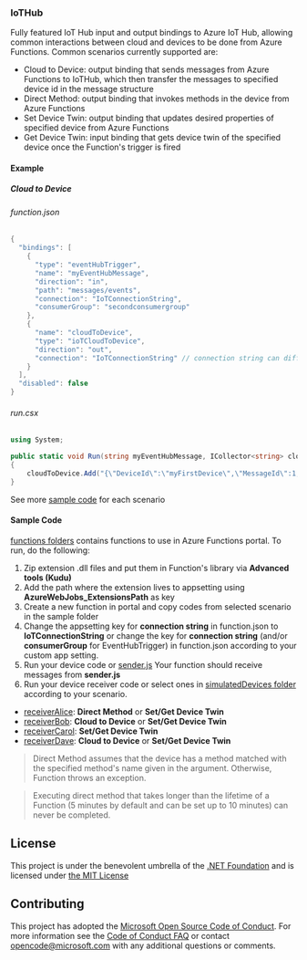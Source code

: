 ### IoTHub

Fully featured IoT Hub input and output bindings to Azure IoT Hub, allowing common interactions between cloud and devices to be done from Azure Functions. Common scenarios currently supported are: 
  * Cloud to Device: output binding that sends messages from Azure Functions to IoTHub, which then transfer the messages to specified device id in the message structure
  * Direct Method: output binding that invokes methods in the device from Azure Functions
  * Set Device Twin: output binding that updates desired properties of specified device from Azure Functions
  * Get Device Twin: input binding that gets device twin of the specified device once the Function's trigger is fired

#### Example

##### Cloud to Device
###### function.json


```csharp
{
  "bindings": [
    {
      "type": "eventHubTrigger",
      "name": "myEventHubMessage",
      "direction": "in",
      "path": "messages/events",
      "connection": "IoTConnectionString",
      "consumerGroup": "secondconsumergroup"
    },
    {
      "name": "cloudToDevice",
      "type": "ioTCloudToDevice",
      "direction": "out",
      "connection": "IoTConnectionString" // connection string can differ from the trigger's
    }
  ],
  "disabled": false
}
```

###### run.csx


```csharp
using System;

public static void Run(string myEventHubMessage, ICollector<string> cloudToDevice, ICollector<string> setDeviceTwin, TraceWriter log)
{
    cloudToDevice.Add("{\"DeviceId\":\"myFirstDevice\",\"MessageId\":1,\"Message\":\"C2D message\"}");
}
```

See more [sample code](https://github.com/ElleTojaroon/azure-functions-iothub-extension/tree/master/samples/functions) for each scenario

#### Sample Code

[functions folders](https://github.com/ElleTojaroon/azure-functions-iothub-extension/tree/master/samples/functions) contains functions to use in Azure Functions portal. To run, do the following:
1. Zip extension .dll files and put them in Function's library via **Advanced tools (Kudu)**
2. Add the path where the extension lives to appsetting using **AzureWebJobs_ExtensionsPath** as key
3. Create a new function in portal and copy codes from selected scenario in the sample folder
4. Change the appsetting key for **connection string** in function.json to **IoTConnectionString** or change the key for **connection string** (and/or **consumerGroup** for EventHubTrigger) in function.json according to your custom app setting. 
5. Run your device code or [sender.js](https://github.com/ElleTojaroon/azure-functions-iothub-extension/tree/master/samples/simulatedDevices/sender)
Your function should receive messages from **sender.js**
6. Run your device receiver code or select ones in [simulatedDevices folder](https://github.com/ElleTojaroon/azure-functions-iothub-extension/tree/master/samples/simulatedDevices) according to your scenario. 
  * [receiverAlice](https://github.com/ElleTojaroon/azure-functions-iothub-extension/tree/master/samples/simulatedDevices/receiverAlice): **Direct Method** or **Set/Get Device Twin**
  * [receiverBob](https://github.com/ElleTojaroon/azure-functions-iothub-extension/tree/master/samples/simulatedDevices/receiverBob): **Cloud to Device** or **Set/Get Device Twin**
  * [receiverCarol](https://github.com/ElleTojaroon/azure-functions-iothub-extension/tree/master/samples/simulatedDevices/receiverCarol):  **Set/Get Device Twin**
  * [receiverDave](https://github.com/ElleTojaroon/azure-functions-iothub-extension/tree/master/samples/simulatedDevices/receiverDave): **Cloud to Device** or **Set/Get Device Twin**

> Direct Method assumes that the device has a method matched with the specified method's name given in the argument. Otherwise, Function throws an exception. 

> Executing direct method that takes longer than the lifetime of a Function (5 minutes by default and can be set up to 10 minutes) can never be completed.

## License

This project is under the benevolent umbrella of the [.NET Foundation](http://www.dotnetfoundation.org/) and is licensed under [the MIT License](https://github.com/Azure/azure-webjobs-sdk/blob/master/LICENSE.txt)

## Contributing

This project has adopted the [Microsoft Open Source Code of Conduct](https://opensource.microsoft.com/codeofconduct/). For more information see the [Code of Conduct FAQ](https://opensource.microsoft.com/codeofconduct/faq/) or contact [opencode@microsoft.com](mailto:opencode@microsoft.com) with any additional questions or comments.